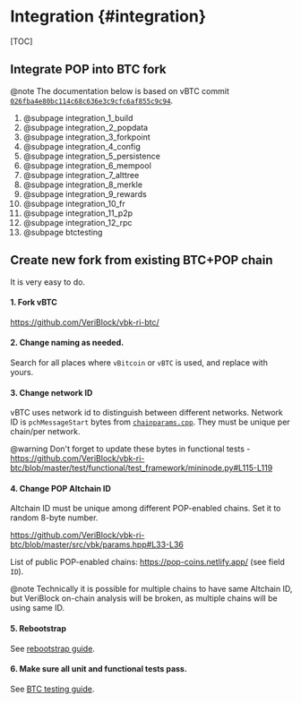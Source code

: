 # Integration {#integration}

[TOC]

## Integrate POP into BTC fork

@note The documentation below is based on vBTC commit [`026fba4e80bc114c68c636e3c9cfc6af855c9c94`](https://github.com/VeriBlock/vbk-ri-btc/commit/026fba4e80bc114c68c636e3c9cfc6af855c9c94).

1. @subpage integration_1_build
2. @subpage integration_2_popdata
3. @subpage integration_3_forkpoint
4. @subpage integration_4_config
5. @subpage integration_5_persistence
6. @subpage integration_6_mempool
7. @subpage integration_7_alttree
8. @subpage integration_8_merkle
9. @subpage integration_9_rewards
10. @subpage integration_10_fr
11. @subpage integration_11_p2p
12. @subpage integration_12_rpc
13. @subpage btctesting

## Create new fork from existing BTC+POP chain

It is very easy to do.

#### 1. Fork vBTC

https://github.com/VeriBlock/vbk-ri-btc/

#### 2. Change naming as needed.

Search for all places where `vBitcoin` or `vBTC` is used, and replace with yours.

#### 3. Change network ID

vBTC uses network id to distinguish between different networks. 
Network ID is `pchMessageStart` bytes from [`chainparams.cpp`](https://github.com/bitcoin/bitcoin/blob/master/src/chainparams.cpp#L100-L103). 
They must be unique per chain/per network. 

@warning Don't forget to update these bytes in functional tests - https://github.com/VeriBlock/vbk-ri-btc/blob/master/test/functional/test_framework/mininode.py#L115-L119

#### 4. Change POP Altchain ID

Altchain ID must be unique among different POP-enabled chains. Set it to random 8-byte number.

https://github.com/VeriBlock/vbk-ri-btc/blob/master/src/vbk/params.hpp#L33-L36

List of public POP-enabled chains: https://pop-coins.netlify.app/ (see field `ID`).

@note Technically it is possible for multiple chains to have same Altchain ID, but VeriBlock on-chain analysis will be broken, as multiple chains will be using same ID.

#### 5. Rebootstrap

See [rebootstrap guide](../rebootstrap.md).

#### 6. Make sure all unit and functional tests pass.

See [BTC testing guide](./btc/testing.md). 